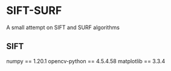 # SIFT-SURF
A small attempt on SIFT and SURF algorithms


## SIFT
numpy == 1.20.1
opencv-python == 4.5.4.58
matplotlib == 3.3.4
